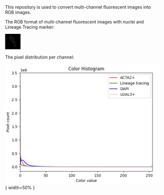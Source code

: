 This repository is used to convert multi-channel fluorescent images into RGB images.

The RGB format of multi-channel fluorescent images with nuclei and Lineage Tracing marker:

<img src="86632_17.png" alt="alt text" width="50" />

The pixel distribution per channel:

![](histogram.png){ width=50% }

